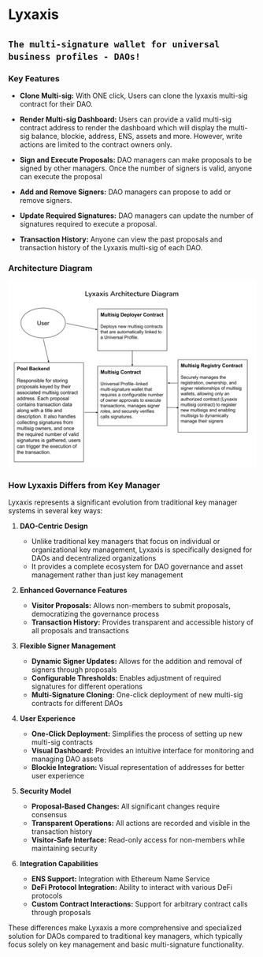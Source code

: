 # Lyxaxis

## `The multi-signature wallet for universal business profiles - DAOs!`

### Key Features

- **Clone Multi-sig:** With ONE click, Users can clone the lyxaxis multi-sig contract for their DAO.

- **Render Multi-sig Dashboard:** Users can provide a valid multi-sig contract address to render the dashboard which will display the multi-sig balance, blockie, address, ENS, assets and more. However, write actions are limited to the contract owners only.
- **Sign and Execute Proposals:** DAO managers can make proposals to be signed by other managers. Once the number of signers is valid, anyone can execute the proposal
- **Add and Remove Signers:** DAO managers can propose to add or remove signers.
- **Update Required Signatures:** DAO managers can update the number of signatures required to execute a proposal.
- **Transaction History:** Anyone can view the past proposals and transaction history of the Lyxaxis multi-sig of each DAO.

### Architecture Diagram

![image](./lyxaxisarchitecturediagram.svg)

### How Lyxaxis Differs from Key Manager

Lyxaxis represents a significant evolution from traditional key manager systems in several key ways:

1. **DAO-Centric Design**

   - Unlike traditional key managers that focus on individual or organizational key management, Lyxaxis is specifically designed for DAOs and decentralized organizations
   - It provides a complete ecosystem for DAO governance and asset management rather than just key management

2. **Enhanced Governance Features**

   - **Visitor Proposals:** Allows non-members to submit proposals, democratizing the governance process
   - **Transaction History:** Provides transparent and accessible history of all proposals and transactions

3. **Flexible Signer Management**

   - **Dynamic Signer Updates:** Allows for the addition and removal of signers through proposals
   - **Configurable Thresholds:** Enables adjustment of required signatures for different operations
   - **Multi-Signature Cloning:** One-click deployment of new multi-sig contracts for different DAOs

4. **User Experience**

   - **One-Click Deployment:** Simplifies the process of setting up new multi-sig contracts
   - **Visual Dashboard:** Provides an intuitive interface for monitoring and managing DAO assets
   - **Blockie Integration:** Visual representation of addresses for better user experience

5. **Security Model**

   - **Proposal-Based Changes:** All significant changes require consensus
   - **Transparent Operations:** All actions are recorded and visible in the transaction history
   - **Visitor-Safe Interface:** Read-only access for non-members while maintaining security

6. **Integration Capabilities**
   - **ENS Support:** Integration with Ethereum Name Service
   - **DeFi Protocol Integration:** Ability to interact with various DeFi protocols
   - **Custom Contract Interactions:** Support for arbitrary contract calls through proposals

These differences make Lyxaxis a more comprehensive and specialized solution for DAOs compared to traditional key managers, which typically focus solely on key management and basic multi-signature functionality.
